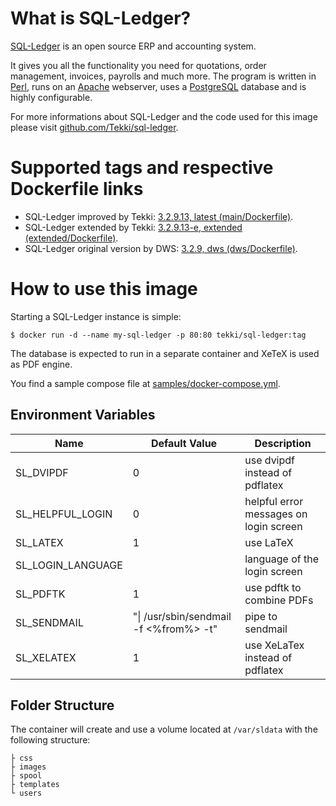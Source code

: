 <!-- this file is generated via docker-builder/generate.pl, do not edit it directly -->
# What is SQL-Ledger?

[SQL-Ledger](https://sql-ledger.com) is an open source ERP and accounting system.

It gives you all the functionality you need for quotations, order management, invoices, payrolls and much more. The program is written in [Perl](https://www.perl.org), runs on an [Apache](https://httpd.apache.org) webserver, uses a [PostgreSQL](https://www.postgresql.org) database and is highly configurable.

For more informations about SQL-Ledger and the code used for this image please visit [github.com/Tekki/sql-ledger](https://github.com/Tekki/sql-ledger).

# Supported tags and respective Dockerfile links

* SQL-Ledger improved by Tekki: [3.2.9.13, latest (main/Dockerfile)](https://github.com/Tekki/docker-sql-ledger/blob/master/main/Dockerfile).
* SQL-Ledger extended by Tekki: [3.2.9.13-e, extended (extended/Dockerfile)](https://github.com/Tekki/docker-sql-ledger/blob/master/extended/Dockerfile).
* SQL-Ledger original version by DWS: [3.2.9, dws (dws/Dockerfile)](https://github.com/Tekki/docker-sql-ledger/blob/master/dws/Dockerfile).

# How to use this image

Starting a SQL-Ledger instance is simple:

    $ docker run -d --name my-sql-ledger -p 80:80 tekki/sql-ledger:tag

The database is expected to run in a separate container and XeTeX is used as PDF engine.

You find a sample compose file at [samples/docker-compose.yml](https://github.com/Tekki/docker-sql-ledger/blob/master/samples/docker-compose.yml).

## Environment Variables

| Name | Default Value | Description |
| - | - | - |
| SL\_DVIPDF | 0 | use dvipdf instead of pdflatex |
| SL\_HELPFUL\_LOGIN | 0 | helpful error messages on login screen |
| SL\_LATEX | 1 | use LaTeX |
| SL\_LOGIN\_LANGUAGE | | language of the login screen |
| SL\_PDFTK | 1 | use pdftk to combine PDFs |
| SL\_SENDMAIL | "\| /usr/sbin/sendmail -f <%from%> -t" | pipe to sendmail |
| SL\_XELATEX | 1 | use XeLaTex instead of pdflatex |

## Folder Structure

The container will create and use a volume located at `/var/sldata` with the following structure:

    ├ css
    ├ images
    ├ spool
    ├ templates
    └ users
